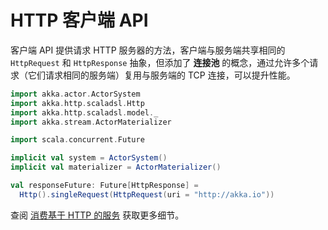 # HTTP 客户端 API

客户端 API 提供请求 HTTP 服务器的方法，客户端与服务端共享相同的 `HttpRequest` 和 `HttpResponse` 抽象，但添加了 **连接池** 的概念，通过允许多个请求（它们请求相同的服务端）复用与服务端的 TCP 连接，可以提升性能。

```scala
import akka.actor.ActorSystem
import akka.http.scaladsl.Http
import akka.http.scaladsl.model._
import akka.stream.ActorMaterializer

import scala.concurrent.Future

implicit val system = ActorSystem()
implicit val materializer = ActorMaterializer()

val responseFuture: Future[HttpResponse] =
  Http().singleRequest(HttpRequest(uri = "http://akka.io"))
```

查阅 [消费基于 HTTP 的服务](http://doc.akka.io/docs/akka-http/current/scala/http/client-side/index.html) 获取更多细节。
